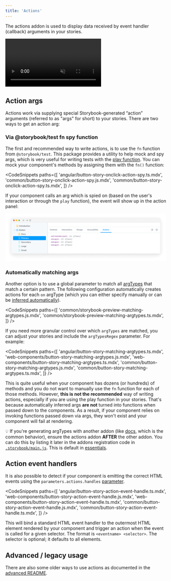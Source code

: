 ```yaml
---
title: 'Actions'
---
```


<YouTubeCallout id="BTIuTuoHsQc" title="STOP logging with Storybook Actions" />

The actions addon is used to display data received by event handler (callback) arguments in your stories.

<video autoPlay muted playsInline loop>
  <source
    src="addon-actions-demo-optimized.mp4"
    type="video/mp4"
  />
</video>

## Action args

Actions work via supplying special Storybook-generated “action” arguments (referred to as "args" for short) to your stories. There are two ways to get an action arg:

### Via @storybook/test fn spy function

The first and recommended way to write actions, is to use the `fn` function from `@storybook/test`. This package provides a utility to help mock and spy args, which is very useful for writing tests with the [play function](../writing-stories/play-function.md). You can mock your component's methods by assigning them with the `fn()` function:

<!-- prettier-ignore-start -->

<CodeSnippets
  paths={[
    'angular/button-story-onclick-action-spy.ts.mdx',
    'common/button-story-onclick-action-spy.js.mdx',
    'common/button-story-onclick-action-spy.ts.mdx',
  ]}
/>

<!-- prettier-ignore-end -->

If your component calls an arg which is spied on (based on the user's interaction or through the `play` function), the event will show up in the action panel:

![Essential Actions addon usage](./addon-actions-screenshot.png)

### Automatically matching args

Another option is to use a global parameter to match all [argTypes](../api/argtypes.md) that match a certain pattern. The following configuration automatically creates actions for each `on` argType (which you can either specify manually or can be [inferred automatically](../api/argtypes.md#automatic-argtype-inference)).

<!-- prettier-ignore-start -->

<CodeSnippets
  paths={[
    'common/storybook-preview-matching-argtypes.js.mdx',
    'common/storybook-preview-matching-argtypes.ts.mdx',
  ]}
/>

<!-- prettier-ignore-end -->

If you need more granular control over which `argTypes` are matched, you can adjust your stories and include the `argTypesRegex` parameter. For example:

<!-- prettier-ignore-start -->

<CodeSnippets
  paths={[
    'angular/button-story-matching-argtypes.ts.mdx',
    'web-components/button-story-matching-argtypes.js.mdx',
    'web-components/button-story-matching-argtypes.ts.mdx',
    'common/button-story-matching-argtypes.js.mdx',
    'common/button-story-matching-argtypes.ts.mdx',
  ]}
/>

<!-- prettier-ignore-end -->

This is quite useful when your component has dozens (or hundreds) of methods and you do not want to manually use the `fn` function for each of those methods. However, **this is not the recommended** way of writing actions, especially if you are using the play function in your stories. That's because automatically inferred args **are not** turned into functions when passed down to the components. As a result, if your component relies on invoking functions passed down via args, they won't exist and your component will fail at rendering.

<div class="aside">

💡 If you're generating argTypes with another addon (like [docs](../writing-docs/introduction.md), which is the common behavior), ensure the actions addon <strong>AFTER</strong> the other addon. You can do this by listing it later in the addons registration code in [`.storybook/main.js`](../configure/overview.md#configure-story-rendering). This is default in [essentials](./introduction.md).

</div>

## Action event handlers

It is also possible to detect if your component is emitting the correct HTML events using the `parameters.actions.handles` [parameter](../writing-stories/parameters.md).

<!-- prettier-ignore-start -->

<CodeSnippets
  paths={[
    'angular/button-story-action-event-handle.ts.mdx',
    'web-components/button-story-action-event-handle.js.mdx',
    'web-components/button-story-action-event-handle.ts.mdx',
    'common/button-story-action-event-handle.js.mdx',
    'common/button-story-action-event-handle.ts.mdx',
  ]}
/>


<!-- prettier-ignore-end -->

This will bind a standard HTML event handler to the outermost HTML element rendered by your component and trigger an action when the event is called for a given selector. The format is `<eventname> <selector>`. The selector is optional; it defaults to all elements.

## Advanced / legacy usage

There are also some older ways to use actions as documented in the [advanced README](../../addons/actions/ADVANCED.md).
